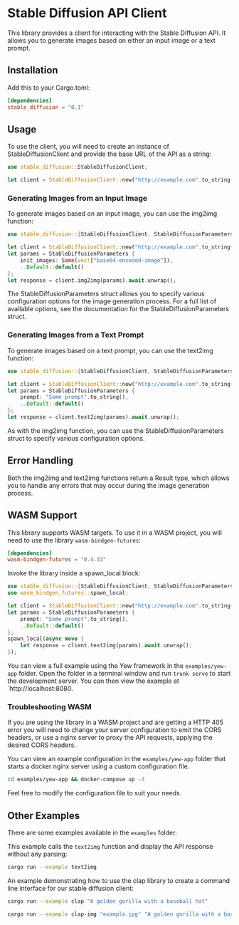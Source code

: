 # Stable Diffusion API Client

This library provides a client for interacting with the Stable Diffusion API. It allows you to generate images based on either an input image or a text prompt.

## Installation

Add this to your Cargo.toml:

```toml
[dependencies]
stable_diffusion = "0.1"
```

## Usage

To use the client, you will need to create an instance of StableDiffusionClient and provide the base URL of the API as a string:

```rust
use stable_diffusion::StableDiffusionClient;

let client = StableDiffusionClient::new("http://example.com".to_string());
```

### Generating Images from an Input Image

To generate images based on an input image, you can use the img2img function:

```rust
use stable_diffusion::{StableDiffusionClient, StableDiffusionParameters};

let client = StableDiffusionClient::new("http://example.com".to_string());
let params = StableDiffusionParameters {
    init_images: Some(vec!["base64-encoded-image"]),
    ..Default::default()
};
let response = client.img2img(params).await.unwrap();
```

The StableDiffusionParameters struct allows you to specify various configuration options for the image generation process. For a full list of available options, see the documentation for the StableDiffusionParameters struct.

### Generating Images from a Text Prompt

To generate images based on a text prompt, you can use the text2img function:

```rust
use stable_diffusion::{StableDiffusionClient, StableDiffusionParameters};

let client = StableDiffusionClient::new("http://example.com".to_string());
let params = StableDiffusionParameters {
    prompt: "Some prompt".to_string(),
    ..Default::default()
};
let response = client.text2img(params).await.unwrap();
```

As with the img2img function, you can use the StableDiffusionParameters struct to specify various configuration options.

## Error Handling

Both the img2img and text2img functions return a Result type, which allows you to handle any errors that may occur during the image generation process.

## WASM Support

This library supports WASM targets. To use it in a WASM project, you will need to use the library `wasm-bindgen-futures`:

```toml
[dependencies]
wasm-bindgen-futures = "0.4.33"
```

Invoke the library inside a spawn_local block:

```rust
use stable_diffusion::{StableDiffusionClient, StableDiffusionParameters};
use wasm_bindgen_futures::spawn_local;

let client = StableDiffusionClient::new("http://example.com".to_string());
let params = StableDiffusionParameters {
    prompt: "Some prompt".to_string(),
    ..Default::default()
};
spawn_local(async move {
    let response = client.text2img(params).await.unwrap();
});
```

You can view a full example using the Yew framework in the `examples/yew-app` folder. Open the folder in a terminal window and run `trunk serve` to start the development server. You can then view the example at `http://localhost:8080.

### Troubleshooting WASM

If you are using the library in a WASM project and are getting a HTTP 405 error you will need to change your server configuration to emit the CORS headers, or use a nginx server to proxy the API requests, applying the desired CORS headers.

You can view an example configuration in the `examples/yew-app` folder that starts a docker nginx server using a custom configuration file.

```bash
cd examples/yew-app && docker-compose up -d
```

Feel free to modify the configuration file to suit your needs.

## Other Examples

There are some examples available in the `examples` folder:


This example calls the `text2img` function and display the API response without any parsing:

```bash
cargo run --example text2img
```

An example demonstrating how to use the clap library to create a command line interface for our stable diffusion client:

```bash
cargo run --example clap "A golden gorilla with a baseball hat"
```

```bash
cargo run --example clap-img "example.jpg" "A golden gorilla with a baseball hat"
```